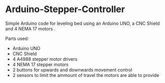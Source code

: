 # Arduino-Stepper-Controller
Simple Arduino code for leveling bed using an Arduino UNO, a CNC Shield and 4 NEMA 17 motors .

Parts used:

- Arduino UNO
- CNC Shield
- 4  A4988 stepper motor drivers
- 4  NEMA 17 stepper motors
- 2 buttons for upwards and downwards movement control
- 2 sensors to limit the ammount of travel the motors are able to provide
